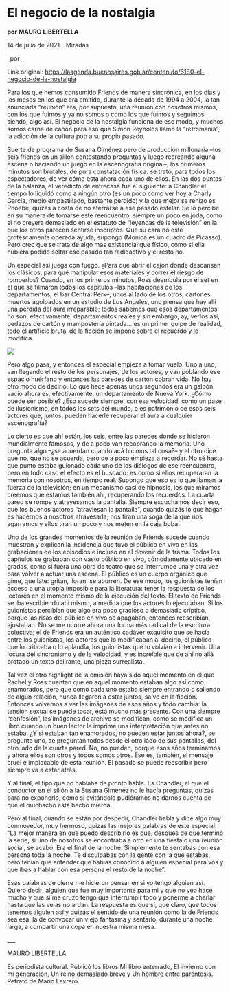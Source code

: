 # El negocio de la nostalgia

**por MAURO LIBERTELLA**

14 de julio de 2021 - Miradas

_por _

Link original: https://laagenda.buenosaires.gob.ar/contenido/6180-el-negocio-de-la-nostalgia



Para los que hemos consumido Friends de manera sincrónica, en los días y los meses en los que era emitido, durante la década de 1994 a 2004, la tan anunciada “reunión” era, por supuesto, una reunión con nosotros mismos, con los que fuimos y ya no somos o como los que fuimos y seguimos siendo; algo así. El negocio de la nostalgia funciona de ese modo, y muchos somos carne de cañón para eso que Simon Reynolds llamó la “retromanía”, la adicción de la cultura pop a su propio pasado.




Suerte de programa de Susana Giménez pero de producción millonaria –los seis friends en un sillón contestando preguntas y luego recreando alguna escena o haciendo un juego en la escenografía original–, los primeros minutos son brutales, de pura constatación física: se trató, para todos los espectadores, de ver cómo está ahora cada uno de ellos. En las dos puntas de la balanza, el veredicto de entrecasa fue el siguiente: a Chandler el tiempo lo liquidó como a ningún otro (es un poco como ver hoy a Charly García, medio empastillado, bastante perdido) y la que mejor se rehízo es Phoebe, quizás a costa de no aferrarse a ese pasado estelar. Se lo percibe en su manera de tomarse este reencuentro, siempre un poco en joda, como si no creyera demasiado en el estatuto de “leyendas de la televisión” en la que los otros parecen sentirse inscriptos. Que su cara no esté grotescamente operada ayuda, supongo (Monica es un cuadro de Picasso). Pero creo que se trata de algo más existencial que físico, como si ella hubiera podido soltar ese pasado tan radioactivo y el resto no.




Un especial así juega con fuego. ¿Para qué abrir el cajón donde descansan los clásicos, para qué manipular esos materiales y correr el riesgo de romperlos? Cuando, en los primeros minutos, Ross deambula por el set en el que se filmaron todos los capítulos –las habitaciones de los departamentos, el bar Central Perk–, unos al lado de los otros, cartones muertos agolpados en un estudio de Los Angeles, uno piensa que hay allí una pérdida del aura irreparable; todos sabemos que esos departamentos no son, efectivamente, departamentos reales y sin embargo, ay, verlos así, pedazos de cartón y mampostería pintada… es un primer golpe de realidad, todo el artificio brutal de la ficción se impone sobre el recuerdo y lo modifica.




![](https://cdn.feater.me/files/images/56043/9f739b54-c496-4c68-8304-44359f31ce70.jpg)




Pero algo pasa, y entonces el especial empieza a tomar vuelo. Uno a uno, van llegando el resto de los personajes, de los actores, y van poblando ese espacio huérfano y entonces las paredes de cartón cobran vida. No hay otro modo de decirlo. Lo que hace apenas unos segundos era un galpón vacío ahora es, efectivamente, un departamento de Nueva York. ¿Cómo puede ser posible? ¿Eso sucede siempre, con esa velocidad, como un pase de ilusionismo, en todos los sets del mundo, o es patrimonio de esos seis actores que, juntos, pueden hacerle recuperar el aura a cualquier escenografía?




Lo cierto es que ahí están, los seis, entre las paredes donde se hicieron mundialmente famosos, y de a poco van recobrando la memoria. Uno pregunta algo –¿se acuerdan cuando acá hicimos tal cosa?– y el otro dice que no, que no se acuerda, pero de a poco empieza a recordar. No sé hasta que punto estaba guionado cada uno de los diálogos de ese reencuentro, pero en todo caso el efecto es el buscado: es como si ellos recuperaran la memoria con nosotros, en tiempo real. Supongo que eso es lo que llaman la fuerza de la televisión; en un mecanismo casi de hipnosis, los que miramos creemos que estamos también ahí, recuperando los recuerdos. La cuarta pared se rompe y atravesamos la pantalla. Siempre escuchamos decir eso, que los buenos actores “atraviesan la pantalla”, cuando quizás lo que hagan es hacernos a nosotros atravesarla; nos tiran una soga de la que nos agarramos y ellos tiran un poco y nos meten en la caja boba.




Uno de los grandes momentos de la reunión de Friends sucede cuando muestran y explican la incidencia que tuvo el público en vivo en las grabaciones de los episodios e incluso en el devenir de la trama. Todos los capítulos se grababan con vasto público en vivo, cómodamente ubicado en gradas, como si fuera una obra de teatro que se interrumpe una y otra vez para volver a actuar una escena. El público es un cuerpo orgánico que gime, que late: gritan, lloran, se aburren. De ese modo, los guionistas tenían acceso a una utopía imposible para la literatura: tener la respuesta de los lectores en el momento mismo de la ejecución del texto. El texto de Friends se iba escribiendo ahí mismo, a medida que los actores lo ejecutaban. Si los guionistas percibían que algo era poco gracioso o demasiado críptico, porque las risas del público en vivo se apagaban, entonces reescribían, ajustaban. No se me ocurre ahora una forma más radical de la escritura colectiva; el de Friends era un auténtico cadáver exquisito que se hacía entre los guionistas, los actores que lo modificaban al decirlo, el público que lo criticaba o lo aplaudía, los guionistas que lo volvían a intervenir. Una locura del sincronismo y de la velocidad, y es increíble que de ahí no allá brotado un texto delirante, una pieza surrealista.




Tal vez el otro highlight de la emisión haya sido aquel momento en el que Rachel y Ross cuentan que en aquel momento estaban algo así como enamorados, pero que como cada uno estaba siempre entrando o saliendo de algún relación, nunca llegaron a estar juntos, salvo en la ficción. Entonces volvemos a ver las imágenes de esos años y todo cambia: la tensión sexual se puede tocar, está mucho más presente. Con una siempre “confesión”, las imágenes de archivo se modifican, como se modifica un libro cuando un buen lector le imprime una interpretación que antes no estaba. ¿Y si estaban tan enamorados, no pueden estar juntos ahora?, se pregunta uno, se preguntan todos desde el otro lado de sus pantallas, del otro lado de la cuarta pared. No, no pueden, porque esos años terminamos y ahora ellos son otros y todos somos otros. Ese es, también, el mensaje cruel e implacable de esta reunión. El pasado se puede reescribir pero siempre va a estar atrás.




Y al final, el tipo que no hablaba de pronto habla. Es Chandler, al que el conductor en el sillón à la Susana Giménez no le hacía preguntas, quizás para no exponerlo, como si evitándolo pudiéramos no darnos cuenta de que el muchacho está hecho mierda.




Pero al final, cuando se están por despedir, Chandler habla y dice algo muy conmovedor, muy hermoso, quizás las mejores palabras de este especial: “La mejor manera en que puedo describirlo es que, después de que terminó la serie, si uno de nosotros se encontraba a otro en una fiesta o una reunión social, se acabó. Era el final de la noche. Simplemente te sentabas con esa persona toda la noche. Te disculpabas con la gente con la que estabas, pero tenían que entender que habías conocido a alguien especial para vos y que ibas a hablar con esa persona el resto de la noche”.




Esas palabras de cierre me hicieron pensar en si yo tengo alguien así. Quiero decir: alguien que fue muy importante para mi y que no veo hace mucho y que si me cruzo tengo que interrumpir todo y ponerme a charlar hasta que las velas no ardan. La respuesta es que sí, que claro, que todos tenemos alguien así y quizás el sentido de una reunión como la de Friends sea esa, la de convocar un viejo fantasma y sentarlo, durante una noche larga, a compartir una copa en nuestra misma mesa.




\_\_\_




MAURO LIBERTELLA




Es periodista cultural. Publicó los libros Mi libro enterrado, El invierno con mi generación, Un reino demasiado breve y Un hombre entre paréntesis. Retrato de Mario Levrero.



